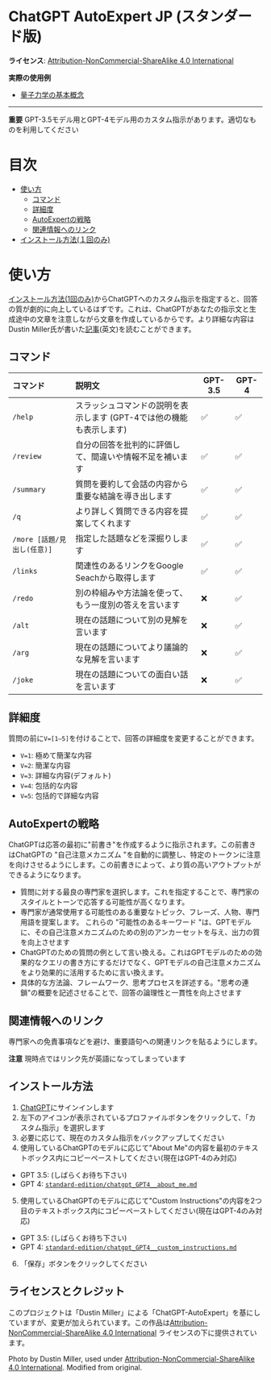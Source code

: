 # ChatGPT AutoExpert JP (スタンダード版)

**ライセンス**: [Attribution-NonCommercial-ShareAlike 4.0 International](https://creativecommons.org/licenses/by-nc-sa/4.0/)

**実際の使用例**
- [量子力学の基本概念](https://chat.openai.com/share/2788ba18-f8e4-47a4-9ae9-23bcccf4c794)

***

**重要**
GPT-3.5モデル用とGPT-4モデル用のカスタム指示があります。適切なものを利用してください

# 目次
- [使い方](#使い方)
  - [コマンド](#コマンド)
  - [詳細度](#詳細度)
  - [AutoExpertの戦略](#AutoExpertの戦略)
  - [関連情報へのリンク](#関連情報へのリンク)
- [インストール方法(１回のみ)](#インストール方法)

# 使い方
[インストール方法(1回のみ)](#インストール方法)からChatGPTへのカスタム指示を指定すると、回答の質が劇的に向上しているはずです。これは、ChatGPTがあなたの指示文と生成途中の文章を注意しながら文章を作成しているからです。より詳細な内容はDustin Miller氏が書いた[記事](https://spdustin.substack.com/p/whatre-you-lookin-at-chatgpt)(英文)を読むことができます。

## コマンド

| コマンド                          | 説明文                                                                                                                | GPT-3.5 | GPT-4 |
|:---------------------------------|:---------------------------------------------------------------------------------------------------------------------------|---------|-------|
| `/help`                          | スラッシュコマンドの説明を表示します (GPT-4では他の機能も表示します)| ✅       | ✅     |
| `/review`                        | 自分の回答を批判的に評価して、間違いや情報不足を補います| ✅       | ✅     |
| `/summary`                       | 質問を要約して会話の内容から重要な結論を導き出します| ✅       | ✅     |
| `/q`                             | より詳しく質問できる内容を提案してくれます| ✅       | ✅     |
| `/more [話題/見出し(任意)]` |指定した話題などを深掘りします| ✅       | ✅     |
| `/links`                         | 関連性のあるリンクをGoogle Seachから取得します| ✅       | ✅     |
| `/redo`                          | 別の枠組みや方法論を使って、もう一度別の答えを言います| ❌       | ✅     |
| `/alt`                           | 現在の話題について別の見解を言います| ❌       | ✅     |
| `/arg`                           | 現在の話題についてより議論的な見解を言います| ❌       | ✅     |
| `/joke`                          | 現在の話題についての面白い話を言います| ❌       | ✅     |

## 詳細度
質問の前に`V=[1–5]`を付けることで、回答の詳細度を変更することができます。
- `V=1`: 極めて簡潔な内容
- `V=2`: 簡潔な内容
- `V=3`: 詳細な内容(デフォルト)
- `V=4`: 包括的な内容
- `V=5`: 包括的で詳細な内容

## AutoExpertの戦略
ChatGPTは応答の最初に"前書き"を作成するように指示されます。この前書きはChatGPTの "自己注意メカニズム "を自動的に調整し、特定のトークンに注意を向けさせるようにします。この前書きによって、より質の高いアウトプットができるようになります。

- 質問に対する最良の専門家を選択します。これを指定することで、専門家のスタイルとトーンで応答する可能性が高くなります。
- 専門家が通常使用する可能性のある重要なトピック、フレーズ、人物、専門用語を提案します。
これらの "可能性のあるキーワード "は、GPTモデルに、その自己注意メカニズムのための別のアンカーセットを与え、出力の質を向上させます
- ChatGPTのための質問の例として言い換える。これはGPTモデルのための効果的なクエリの書き方にするだけでなく、GPTモデルの自己注意メカニズムをより効果的に活用するために言い換えます。
- 具体的な方法論、フレームワーク、思考プロセスを詳述する。"思考の連鎖"の概要を記述させることで、回答の論理性と一貫性を向上させます


## 関連情報へのリンク
専門家への免責事項などを避け、重要語句への関連リンクを貼るようにします。

**注意** 現時点ではリンク先が英語になってしまっています

## インストール方法
1. [ChatGPT](https://chat.openai.com)にサインインします
2. 左下のアイコンが表示されているプロファイルボタンをクリックして、「カスタム指示」を選択します
3. 必要に応じて、現在のカスタム指示をバックアップしてください
4. 使用しているChatGPTのモデルに応じて"About Me"の内容を最初のテキストボックス内にコピーペーストしてください(現在はGPT-4のみ対応)
  - GPT 3.5: (しばらくお待ち下さい)
  - GPT 4: [`standard-edition/chatgpt_GPT4__about_me.md`](https://raw.githubusercontent.com/roger-sato/ChatGPT-AutoExpert-JP/main/standard-edition/chatgpt_GPT4__about_me.md)
5. 使用しているChatGPTのモデルに応じて"Custom Instructions"の内容を2つ目のテキストボックス内にコピーペーストしてください(現在はGPT-4のみ対応)
  - GPT 3.5: (しばらくお待ち下さい)
  - GPT 4: [`standard-edition/chatgpt_GPT4__custom_instructions.md`](https://raw.githubusercontent.com/roger-sato/ChatGPT-AutoExpert-JP/main/standard-edition/chatgpt_GPT4__custom_instructions.md)
6. 「保存」ボタンをクリックしてください

## ライセンスとクレジット
このプロジェクトは「Dustin Miller」による「ChatGPT-AutoExpert」を基にしていますが、変更が加えられています。この作品は[Attribution-NonCommercial-ShareAlike 4.0 International](https://creativecommons.org/licenses/by-nc-sa/4.0/) ライセンスの下に提供されています。

Photo by Dustin Miller, used under [Attribution-NonCommercial-ShareAlike 4.0 International](https://creativecommons.org/licenses/by-nc-sa/4.0/). Modified from original.
